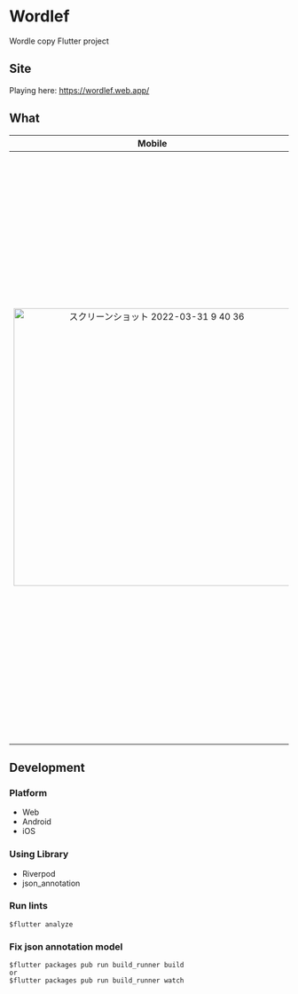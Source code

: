 # Wordlef

Wordle copy Flutter project

## Site

Playing here:
https://wordlef.web.app/

## What

| Mobile | Web |
|:-------:|:----:|
| <img width="500" alt="スクリーンショット 2022-03-31 9 40 36" src="https://user-images.githubusercontent.com/5677723/160953582-fce199c8-fe1a-4380-b771-ca6900afa69c.png"> | <img width="1061" alt="スクリーンショット 2022-03-31 9 41 00" src="https://user-images.githubusercontent.com/5677723/160953578-90769100-9779-45b5-8013-52da1f37c883.png"> |

## Development

### Platform

* Web
* Android
* iOS

### Using Library

* Riverpod
* json_annotation

### Run lints

```
$flutter analyze
```

### Fix json annotation model

```
$flutter packages pub run build_runner build
or
$flutter packages pub run build_runner watch
```
